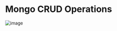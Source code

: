# Mongo CRUD Operations

![image](https://github.com/user-attachments/assets/fa9c076d-af9a-4953-94ce-28a2d223ab95)

